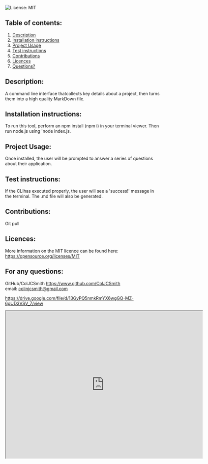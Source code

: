 
![License: MIT](https://img.shields.io/badge/License-MIT-yellow.svg)
## Table of contents:
1. [Description](##-description:)
2. [Installation instructions](##-installation-instructions:)
3. [Project Usage](##-project-usage:)
4. [Test instructions](##-test-instructions:)
5. [Contributions](##-contributions:) 
6. [Licences](##-licences:)
7. [Questions?](##-for-any-questions:)
## Description:
A command line interface thatcollects key details about a project, then turns them into a high quality MarkDown file.
## Installation instructions:
To run this tool, perform an npm install (npm i) in your terminal viewer.  Then run node.js using 'node index.js.
## Project Usage:
Once installed, the user will be prompted to answer a series of questions about their application.
## Test instructions:
If the CLIhas executed properly, the user will see a 'success!' message in the terminal.  The .md file will also be generated.
## Contributions:
Git pull
## Licences:
More information on the MIT licence can be found here: <https://opensource.org/licenses/MIT>
## For any questions:
GitHub/ColJCSmith https://www.github.com/ColJCSmith<br>
email: colinjcsmith@gmail.com

https://drive.google.com/file/d/13GyPQ5nmkRmYX6wgGQ-MZ-6gUD3VSV_7/view

<iframe src="https://drive.google.com/file/d/13GyPQ5nmkRmYX6wgGQ-MZ-6gUD3VSV_7/preview" width="640" height="480"></iframe>